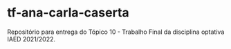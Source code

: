 # tf-ana-carla-caserta
Repositório para entrega do Tópico 10 - Trabalho Final da disciplina optativa IAED 2021/2022.
